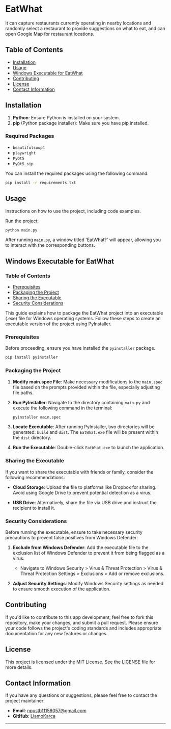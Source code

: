 # EatWhat
It can capture restaurants currently operating in nearby locations and randomly select a restaurant to provide suggestions on what to eat, and can open Google Map for restaurant locations.

## Table of Contents

- [Installation](#installation)
- [Usage](#usage)
- [Windows Executable for EatWhat](#windows-executable-for-eatwhat)
- [Contributing](#contributing)
- [License](#license)
- [Contact Information](#contact-information)

## Installation

1. **Python**: Ensure Python is installed on your system.
2. **pip** (Python package installer): Make sure you have pip installed.

### Required Packages

- `beautifulsoup4`
- `playwright`
- `PyQt5`
- `PyQt5_sip`

You can install the required packages using the following command:

```bash
pip install -r requirements.txt
```

## Usage
Instructions on how to use the project, including code examples.

Run the project:

```bash
python main.py
```

After running `main.py`, a window titled 'EatWhat?' will appear, allowing you to interact with the corresponding buttons.


## Windows Executable for EatWhat

### Table of Contents

- [Prerequisites](#prerequisites)
- [Packaging the Project](#packaging-the-project)
- [Sharing the Executable](#sharing-the-executable)
- [Security Considerations](#security-considerations)


This guide explains how to package the EatWhat project into an executable (.exe) file for Windows operating systems. Follow these steps to create an executable version of the project using PyInstaller.

### Prerequisites

Before proceeding, ensure you have installed the `pyinstaller` package.

```bash
pip install pyinstaller
```

### Packaging the Project

1. **Modify main.spec File**: Make necessary modifications to the `main.spec` file based on the prompts provided within the file, especially adjusting file paths.

2. **Run PyInstaller**: Navigate to the directory containing `main.py` and execute the following command in the terminal:

    ```bash
    pyinstaller main.spec
    ```

3. **Locate Executable**: After running PyInstaller, two directories will be generated: `build` and `dist`. The `EatWhat.exe` file will be present within the `dist` directory.

4. **Run the Executable**: Double-click `EatWhat.exe` to launch the application.

### Sharing the Executable

If you want to share the executable with friends or family, consider the following recommendations:

- **Cloud Storage**: Upload the file to platforms like Dropbox for sharing. Avoid using Google Drive to prevent potential detection as a virus.
  
- **USB Drive**: Alternatively, share the file via USB drive and instruct the recipient to install it.

### Security Considerations

Before running the executable, ensure to take necessary security precautions to prevent false positives from Windows Defender:

1. **Exclude from Windows Defender**: Add the executable file to the exclusion list of Windows Defender to prevent it from being flagged as a virus.
   
   - Navigate to Windows Security > Virus & Threat Protection > Virus & Threat Protection Settings > Exclusions > Add or remove exclusions.

2. **Adjust Security Settings**: Modify Windows Security settings as needed to ensure smooth execution of the application.


## Contributing
If you'd like to contribute to this app development, feel free to fork this repository, make your changes, and submit a pull request. Please ensure your code follows the project's coding standards and includes appropriate documentation for any new features or changes.

## License
This project is licensed under the MIT License. See the [LICENSE](LICENSE) file for more details.

## Contact Information
If you have any questions or suggestions, please feel free to contact the project maintainer:

- **Email**: npustb11156057@gmail.com
- **GitHub**: [LiamoKarca](https://github.com/LiamoKarca)

---